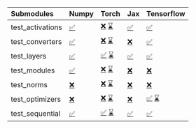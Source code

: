 | Submodules       | Numpy                                                                                                                           | Torch                                                                                                                                                                                                                                                             | Jax                                                                                                                             | Tensorflow                                                                                                                                                                                                                                                        |
|:-----------------|:--------------------------------------------------------------------------------------------------------------------------------|:------------------------------------------------------------------------------------------------------------------------------------------------------------------------------------------------------------------------------------------------------------------|:--------------------------------------------------------------------------------------------------------------------------------|:------------------------------------------------------------------------------------------------------------------------------------------------------------------------------------------------------------------------------------------------------------------|
| test_activations | <a href="https://github.com/unifyai/ivy/runs/8088311312?check_suite_focus=true" rel="noopener noreferrer" target="_blank">✅</a> | <a href="https://github.com/unifyai/ivy/runs/8088110438?check_suite_focus=true" rel="noopener noreferrer" target="_blank">❌</a>   <a href="https://github.com/unifyai/ivy/runs/8088312314?check_suite_focus=true" rel="noopener noreferrer" target="_blank">⌛</a> | <a href="https://github.com/unifyai/ivy/runs/8088313388?check_suite_focus=true" rel="noopener noreferrer" target="_blank">✅</a> | <a href="https://github.com/unifyai/ivy/runs/8088314431?check_suite_focus=true" rel="noopener noreferrer" target="_blank">✅</a>                                                                                                                                   |
| test_converters  | <a href="https://github.com/unifyai/ivy/runs/8088311474?check_suite_focus=true" rel="noopener noreferrer" target="_blank">✅</a> | <a href="https://github.com/unifyai/ivy/runs/8088110591?check_suite_focus=true" rel="noopener noreferrer" target="_blank">❌</a>   <a href="https://github.com/unifyai/ivy/runs/8088312487?check_suite_focus=true" rel="noopener noreferrer" target="_blank">⌛</a> | <a href="https://github.com/unifyai/ivy/runs/8088313522?check_suite_focus=true" rel="noopener noreferrer" target="_blank">❌</a> | <a href="https://github.com/unifyai/ivy/runs/8088314580?check_suite_focus=true" rel="noopener noreferrer" target="_blank">✅</a>                                                                                                                                   |
| test_layers      | <a href="https://github.com/unifyai/ivy/runs/8088311600?check_suite_focus=true" rel="noopener noreferrer" target="_blank">✅</a> | <a href="https://github.com/unifyai/ivy/runs/8088110852?check_suite_focus=true" rel="noopener noreferrer" target="_blank">✅</a>   <a href="https://github.com/unifyai/ivy/runs/8088312673?check_suite_focus=true" rel="noopener noreferrer" target="_blank">⌛</a> | <a href="https://github.com/unifyai/ivy/runs/8088313642?check_suite_focus=true" rel="noopener noreferrer" target="_blank">✅</a> | <a href="https://github.com/unifyai/ivy/runs/8088314841?check_suite_focus=true" rel="noopener noreferrer" target="_blank">✅</a>                                                                                                                                   |
| test_modules     | <a href="https://github.com/unifyai/ivy/runs/8088311753?check_suite_focus=true" rel="noopener noreferrer" target="_blank">✅</a> | <a href="https://github.com/unifyai/ivy/runs/8088111004?check_suite_focus=true" rel="noopener noreferrer" target="_blank">❌</a>   <a href="https://github.com/unifyai/ivy/runs/8088312806?check_suite_focus=true" rel="noopener noreferrer" target="_blank">⌛</a> | <a href="https://github.com/unifyai/ivy/runs/8088313789?check_suite_focus=true" rel="noopener noreferrer" target="_blank">❌</a> | <a href="https://github.com/unifyai/ivy/runs/8088315046?check_suite_focus=true" rel="noopener noreferrer" target="_blank">❌</a>                                                                                                                                   |
| test_norms       | <a href="https://github.com/unifyai/ivy/runs/8088311872?check_suite_focus=true" rel="noopener noreferrer" target="_blank">❌</a> | <a href="https://github.com/unifyai/ivy/runs/8088111140?check_suite_focus=true" rel="noopener noreferrer" target="_blank">❌</a>   <a href="https://github.com/unifyai/ivy/runs/8088312969?check_suite_focus=true" rel="noopener noreferrer" target="_blank">⌛</a> | <a href="https://github.com/unifyai/ivy/runs/8088313933?check_suite_focus=true" rel="noopener noreferrer" target="_blank">❌</a> | <a href="https://github.com/unifyai/ivy/runs/8088315261?check_suite_focus=true" rel="noopener noreferrer" target="_blank">❌</a>                                                                                                                                   |
| test_optimizers  | <a href="https://github.com/unifyai/ivy/runs/8088311992?check_suite_focus=true" rel="noopener noreferrer" target="_blank">❌</a> | <a href="https://github.com/unifyai/ivy/runs/8088111322?check_suite_focus=true" rel="noopener noreferrer" target="_blank">❌</a>   <a href="https://github.com/unifyai/ivy/runs/8088313132?check_suite_focus=true" rel="noopener noreferrer" target="_blank">⌛</a> | <a href="https://github.com/unifyai/ivy/runs/8088314110?check_suite_focus=true" rel="noopener noreferrer" target="_blank">❌</a> | <a href="https://github.com/unifyai/ivy/runs/8088113430?check_suite_focus=true" rel="noopener noreferrer" target="_blank">✅</a>   <a href="https://github.com/unifyai/ivy/runs/8088315415?check_suite_focus=true" rel="noopener noreferrer" target="_blank">⌛</a> |
| test_sequential  | <a href="https://github.com/unifyai/ivy/runs/8088312175?check_suite_focus=true" rel="noopener noreferrer" target="_blank">✅</a> | <a href="https://github.com/unifyai/ivy/runs/8088111500?check_suite_focus=true" rel="noopener noreferrer" target="_blank">✅</a>   <a href="https://github.com/unifyai/ivy/runs/8088313263?check_suite_focus=true" rel="noopener noreferrer" target="_blank">⌛</a> | <a href="https://github.com/unifyai/ivy/runs/8088314267?check_suite_focus=true" rel="noopener noreferrer" target="_blank">✅</a> | <a href="https://github.com/unifyai/ivy/runs/8088315563?check_suite_focus=true" rel="noopener noreferrer" target="_blank">✅</a>                                                                                                                                   |
